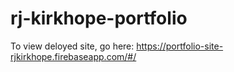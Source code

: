 # rj-kirkhope-portfolio

To view deloyed site, go here: https://portfolio-site-rjkirkhope.firebaseapp.com/#/
